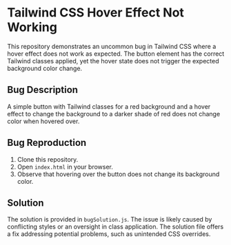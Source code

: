 # Tailwind CSS Hover Effect Not Working

This repository demonstrates an uncommon bug in Tailwind CSS where a hover effect does not work as expected.  The button element has the correct Tailwind classes applied, yet the hover state does not trigger the expected background color change.

## Bug Description

A simple button with Tailwind classes for a red background and a hover effect to change the background to a darker shade of red does not change color when hovered over.

## Bug Reproduction

1. Clone this repository.
2. Open `index.html` in your browser.
3. Observe that hovering over the button does not change its background color.

## Solution

The solution is provided in `bugSolution.js`.  The issue is likely caused by conflicting styles or an oversight in class application.  The solution file offers a fix addressing potential problems, such as unintended CSS overrides.